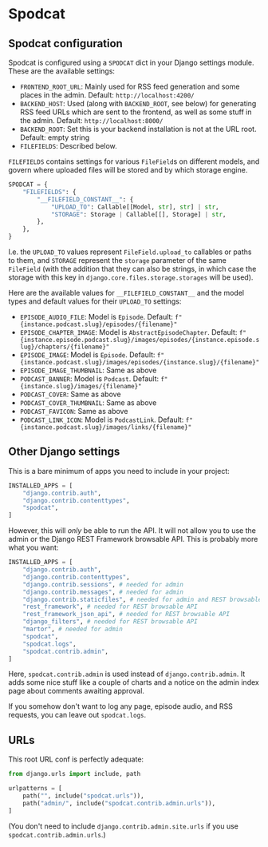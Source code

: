 # Spodcat

## Spodcat configuration

Spodcat is configured using a `SPODCAT` dict in your Django settings module. These are the available settings:

* `FRONTEND_ROOT_URL`: Mainly used for RSS feed generation and some places in the admin. Default: `http://localhost:4200/`
* `BACKEND_HOST`: Used (along with `BACKEND_ROOT`, see below) for generating RSS feed URLs which are sent to the frontend, as well as some stuff in the admin. Default: `http://localhost:8000/`
* `BACKEND_ROOT`: Set this is your backend installation is not at the URL root. Default: empty string
* `FILEFIELDS`: Described below.

`FILEFIELDS` contains settings for various `FileField`s on different models, and govern where uploaded files will be stored and by which storage engine.

```python
SPODCAT = {
    "FILEFIELDS": {
        "__FILEFIELD_CONSTANT__": {
            "UPLOAD_TO": Callable[[Model, str], str] | str,
            "STORAGE": Storage | Callable[[], Storage] | str,
        },
    },
}
```
I.e. the `UPLOAD_TO` values represent `FileField.upload_to` callables or paths to them, and `STORAGE` represent the `storage` parameter of the same `FileField` (with the addition that they can also be strings, in which case the storage with this key in `django.core.files.storage.storages` will be used).

Here are the available values for `__FILEFIELD_CONSTANT__` and the model types and default values for their `UPLOAD_TO` settings:

* `EPISODE_AUDIO_FILE`: Model is `Episode`. Default: `f"{instance.podcast.slug}/episodes/{filename}"`
* `EPISODE_CHAPTER_IMAGE`: Model is `AbstractEpisodeChapter`. Default: `f"{instance.episode.podcast.slug}/images/episodes/{instance.episode.slug}/chapters/{filename}"`
* `EPISODE_IMAGE`: Model is `Episode`. Default: `f"{instance.podcast.slug}/images/episodes/{instance.slug}/{filename}"`
* `EPISODE_IMAGE_THUMBNAIL`: Same as above
* `PODCAST_BANNER`: Model is `Podcast`. Default: `f"{instance.slug}/images/{filename}"`
* `PODCAST_COVER`: Same as above
* `PODCAST_COVER_THUMBNAIL`: Same as above
* `PODCAST_FAVICON`: Same as above
* `PODCAST_LINK_ICON`: Model is `PodcastLink`. Default: `f"{instance.podcast.slug}/images/links/{filename}"`

## Other Django settings

This is a bare minimum of apps you need to include in your project:

```python
INSTALLED_APPS = [
    "django.contrib.auth",
    "django.contrib.contenttypes",
    "spodcat",
]
```
However, this will _only_ be able to run the API. It will not allow you to use the admin or the Django REST Framework browsable API. This is probably more what you want:

```python
INSTALLED_APPS = [
    "django.contrib.auth",
    "django.contrib.contenttypes",
    "django.contrib.sessions", # needed for admin
    "django.contrib.messages", # needed for admin
    "django.contrib.staticfiles", # needed for admin and REST browsable API
    "rest_framework", # needed for REST browsable API
    "rest_framework_json_api", # needed for REST browsable API
    "django_filters", # needed for REST browsable API
    "martor", # needed for admin
    "spodcat",
    "spodcat.logs",
    "spodcat.contrib.admin",
]
```
Here, `spodcat.contrib.admin` is used instead of `django.contrib.admin`. It adds some nice stuff like a couple of charts and a notice on the admin index page about comments awaiting approval.

If you somehow don't want to log any page, episode audio, and RSS requests, you can leave out `spodcat.logs`.

## URLs

This root URL conf is perfectly adequate:

```python
from django.urls import include, path

urlpatterns = [
    path("", include("spodcat.urls")),
    path("admin/", include("spodcat.contrib.admin.urls")),
]
```
(You don't need to include `django.contrib.admin.site.urls` if you use `spodcat.contrib.admin.urls`.)
